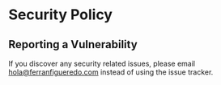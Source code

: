 # Security Policy

## Reporting a Vulnerability

If you discover any security related issues, please email hola@ferranfigueredo.com instead of using the issue tracker.
